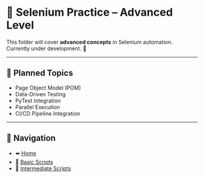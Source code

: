 # 📙 Selenium Practice – Advanced Level  

This folder will cover **advanced concepts** in Selenium automation.  
Currently under development. 🚧  

---

## 📅 Planned Topics  

- Page Object Model (POM)  
- Data-Driven Testing  
- PyTest Integration  
- Parallel Execution  
- CI/CD Pipeline Integration  

---

## 🔗 Navigation  

- ⬅️ [Home](../)  
- 🔹 [Basic Scripts](../Basic/README.md)  
- 🔹 [Intermediate Scripts](../Intermediate/README.md)  
